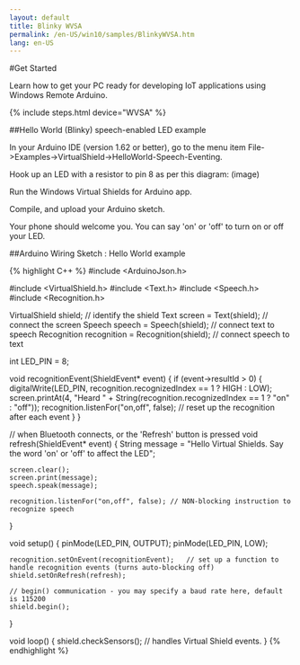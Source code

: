 ```yaml
---
layout: default
title: Blinky WVSA
permalink: /en-US/win10/samples/BlinkyWVSA.htm
lang: en-US
---
```


#Get Started

Learn how to get your PC ready for developing IoT applications using Windows Remote Arduino.

{% include steps.html device="WVSA" %}

##Hello World (Blinky) speech-enabled LED example

In your Arduino IDE (version 1.62 or better), go to the menu item File->Examples->VirtualShield->HelloWorld-Speech-Eventing.

Hook up an LED with a resistor to pin 8 as per this diagram:
(image)

Run the Windows Virtual Shields for Arduino app.

Compile, and upload your Arduino sketch.

Your phone should welcome you. You can say 'on' or 'off' to turn on or off your LED.


##Arduino Wiring Sketch : Hello World example

{% highlight C++ %}
#include <ArduinoJson.h>

#include <VirtualShield.h>
#include <Text.h>
#include <Speech.h>
#include <Recognition.h>

VirtualShield shield;	          // identify the shield
Text screen = Text(shield);	      // connect the screen
Speech speech = Speech(shield);	  // connect text to speech
Recognition recognition = Recognition(shield);	  // connect speech to text

int LED_PIN = 8;

void recognitionEvent(ShieldEvent* event)
{
  if (event->resultId > 0) {
	digitalWrite(LED_PIN, recognition.recognizedIndex == 1 ? HIGH : LOW);
    screen.printAt(4, "Heard " + String(recognition.recognizedIndex == 1 ? "on" : "off"));
	recognition.listenFor("on,off", false);	    // reset up the recognition after each event
  }
}

// when Bluetooth connects, or the 'Refresh' button is pressed
void refresh(ShieldEvent* event)
{
    String message = "Hello Virtual Shields. Say the word 'on' or 'off' to affect the LED";

	screen.clear();
	screen.print(message);
    speech.speak(message);

	recognition.listenFor("on,off", false);	// NON-blocking instruction to recognize speech
}

void setup()
{
	pinMode(LED_PIN, OUTPUT);
	pinMode(LED_PIN, LOW);

	recognition.setOnEvent(recognitionEvent);	// set up a function to handle recognition events (turns auto-blocking off)
    shield.setOnRefresh(refresh);

    // begin() communication - you may specify a baud rate here, default is 115200
	shield.begin();
}

void loop()
{
	shield.checkSensors();		    // handles Virtual Shield events.
}
{% endhighlight %}
